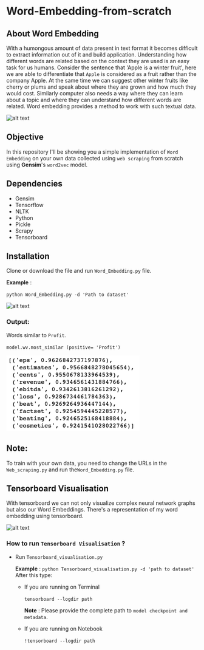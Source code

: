 # Word-Embedding-from-scratch

## About Word Embedding
  
With a humongous amount of data present in text format it becomes difficult to extract information out of it and build application. Understanding how different words are related based on the context they are used is an easy task for us humans. Consider the sentence that 'Apple is a winter fruit', here we are able to differentiate that `Apple` is considered as a fruit rather than the company Apple. At the same time we can suggest other winter fruits like cherry or plums and speak about where they are grown and how much they would cost. Similarly computer also needs a way where they can learn about a topic and where they can understand how different words are related. Word embedding provides a method to work with such textual data.

![alt text](https://res.cloudinary.com/springboard-images/image/upload/q_auto,f_auto,fl_lossy/wordpress/2017/08/wmd-Copy.png)
  
## Objective
  
In this repository I'll be showing you a simple
implementation of `Word Embedding` on your own data
collected using `web scraping` from scratch using **Gensim**'s `word2vec` model.
  

## Dependencies
- Gensim
- Tensorflow
- NLTK
- Python
- Pickle
- Scrapy
- Tensorboard

## Installation
Clone or download the file and run `Word_Embedding.py` file.

**Example** :

`python Word_Embedding.py -d 'Path to dataset'`

![alt text](https://github.com/Shreyas2306/Word-Embedding-from-scratch/blob/master/Screenshot.png)

### Output:
 Words similar to `Profit`.
 
 `model.wv.most_similar (positive= 'Profit')`

![alt text](https://github.com/Shreyas2306/Word-Embedding-from-scratch-with-Tensorboard-Visualisation/blob/master/Output_screenshot.png)


## Note:
To train with your own data, you need to change the URLs in the `Web_scraping.py` and run the`Word_Embedding.py` file.

## Tensorboard Visualisation

With tensorboard we can not only visualize complex neural network graphs but also our Word Embeddings. There's a representation of my word embedding using tensorboard.

![alt text](https://github.com/Shreyas2306/Word-Embedding-from-scratch-with-Tensorboard-Visualisation/blob/master/TensorboardVisualisation.gif)

### How to run `Tensorboard Visualisation` ?

- Run `Tensorboard_visualisation.py` 

  **Example** : `python Tensorboard_visualisation.py -d 'path to dataset'`
  After this type:
    - If you are running on Terminal
    
      `tensorboard --logdir path`
      
      **Note** : Please provide the complete path to `model checkpoint and metadata`.
    - If you are running on Notebook
    
      `!tensorboard --logdir path`
  

